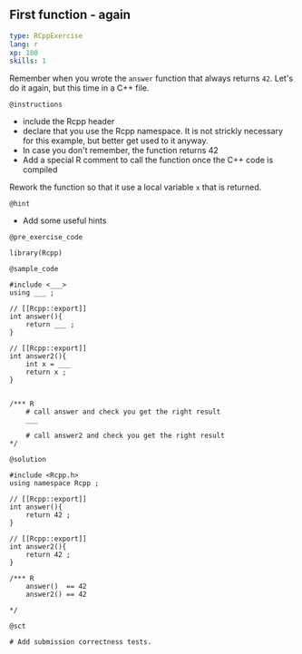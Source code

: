 ## First function - again

```yaml
type: RCppExercise 
lang: r 
xp: 100
skills: 1
```

Remember when you wrote the `answer` function that always returns `42`. Let's
do it again, but this time in a C++ file. 


`@instructions`

- include the Rcpp header
- declare that you use the Rcpp namespace. It is not strickly necessary for this example, but better get used to it anyway. 
- In case you don't remember, the function returns 42
- Add a special R comment to call the function once the C++ code is compiled

Rework the function so that it use a local variable `x` that is returned. 


`@hint`

- Add some useful hints


`@pre_exercise_code`

```{r}
library(Rcpp)
```

`@sample_code`

```{cpp}
#include <___>
using ___ ;

// [[Rcpp::export]]
int answer(){
    return ___ ;
}

// [[Rcpp::export]]
int answer2(){
    int x = ___
    return x ;
}


/*** R
    # call answer and check you get the right result
    ___ 
    
    # call answer2 and check you get the right result
*/

```

`@solution`

```{cpp}
#include <Rcpp.h>
using namespace Rcpp ;

// [[Rcpp::export]]
int answer(){
    return 42 ;
}

// [[Rcpp::export]]
int answer2(){
    return 42 ;
}

/*** R
    answer()  == 42
    answer2() == 42
    
*/
```

`@sct`
```{r}
# Add submission correctness tests.
```